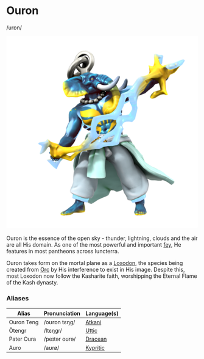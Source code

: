 # Ouron
/urɒn/

![](ouron.png)

Ouron is the essence of the open sky - thunder, lightning, clouds and the air are all His domain. As one of the most powerful and important [fey](/species/sapient/fey), He features in most pantheons across Iuncterra.

Ouron takes form on the mortal plane as a [Loxodon](/species/sapient/godtouched/loxodon), the species being created from [Orc](/species/sapient/homonid/orc) by His interference to exist in His image. Despite this, most Loxodon now follow the Kasharite faith, worshipping the Eternal Flame of the Kash dynasty.

### Aliases
| Alias      | Pronunciation | Language(s) |
| --- | --- | --- |
| Ouron Teng | /oʊrɒn tɛŋg/  | [Atkani](/languages/atkani) |
| Ötengr     | /ltɛŋgr/      | [Uttic](/languages/uttic)  |
| Pater Oura | /peɪtər oʊrə/ | [Dracean](/languages/dracean) |
| Auro       | /aʊrø/        | [Kypritic](/languages/kypritic) |